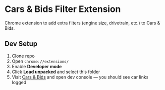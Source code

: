 # Cars & Bids Filter Extension

Chrome extension to add extra filters (engine size, drivetrain, etc.) to Cars & Bids.

## Dev Setup
1. Clone repo
2. Open `chrome://extensions/`
3. Enable **Developer mode**
4. Click **Load unpacked** and select this folder
5. Visit [Cars & Bids](https://carsandbids.com) and open dev console — you should see car links logged
